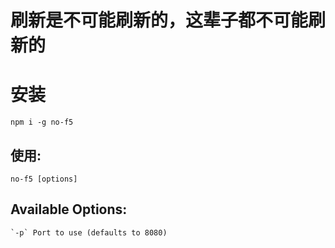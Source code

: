 # 刷新是不可能刷新的，这辈子都不可能刷新的


# 安装

	npm i -g no-f5
	
## 使用:

	no-f5 [options]
	
## Available Options:
	`-p` Port to use (defaults to 8080)